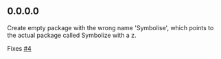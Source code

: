 ## 0.0.0.0

Create empty package with the wrong name 'Symbolise', which points to the actual package called Symbolize with a z.

Fixes [#4](https://github.com/Qqwy/haskell-symbolize/issues/4)
